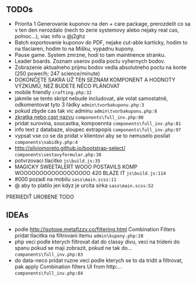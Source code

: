 ## TODOs

- Priorita 1 Generovanie kuponov na den + care package, prerozdelit co sa v ten den nerozdalo (nech to zerie systemovy alebo nejaky real cas, polnoc...), viac info u @j2ghz
- Batch exportovanie kuponov do PDF, nejake cut-able karticky, hodim to na tlaciaren, hodim to na Mišku, vypadnu kupony.
- Pause game. System zmrzne, hodi to tam maintnence stranku.
- Leader boards. Zoznam userov podla poctu vyhernych bodov.
- Zobrazenie aktualneho prijmu bodov vedla absolutneho poctu na konte (250 power/h; 247 science/minute)
- DOKONČETE SAKRA UŽ TEN SEZNAM KOMPONENT A HODNOTY VÝZKUMŮ, NEŽ BUDETE NĚCO PLÁNOVAT
- mobile  friendly `crafting.php:32`
- jakmile se tento skript nebude includovat, ale volat samostatně, odkomentovat tyto 3 řádky `admin\tvorbakuponu.php:3`
- pokud zbyde cas tak vic adminu `admin\tvorbakuponu.php:8`
- <abbr title="nazev">zkratka nebo cast nazvu</abbr> `components\full_inv.php:80`
- pridat surovina, soucastka, kompoennta `components\full_inv.php:81`
- info text z databaze, sloupec extrapopis `components\full_inv.php:97`
- vypsat vse co se da pridat v klientovi aby se to nemuselo posilat `components\nabidky.php:4`
- http://silviomoreto.github.io/bootstrap-select/ `components\sestavyformular.php:38`
- potvrzovaci tlacitko `js\build.js:35`
- MAGICKY SWEETALERT WOOO POSTAVILS KOMP WOOOOOOOOOOOOOOOOOO 420 BLAZE IT `js\build.js:114`
- #000 pozadi na mobilu `sass\main.scss:11`
- @ aby to platilo jen kdyz je urcita sirka `sass\main.scss:52`


PRERIEDIŤ UROBENE TODO

## IDEAs

- podle http://isotope.metafizzy.co/filtering.html Combination Filters pridat tlacitka na filtrovani itemu `admin\kupony.php:28`
- php veci podle kterych filtrovat dat do classy divu, veci na trideni do spanu pokud se maji zobrazit, pokud ne tak do... `components\full_inv.php:83`
- do data-neco pridat ruzne veci podle kterych se to da tridit a filtrovat, pak apply Combination filters UI from http:... `components\full_inv.php:84`
